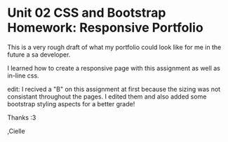 # Unit 02 CSS and Bootstrap Homework: Responsive Portfolio

This is a very rough draft of what my portfolio could look like for me in the future a sa developer.

I learned how to create a responsive page with this assignment as well as in-line css. 

edit: I recived a "B" on this assignment at first because the sizing was not consistant
throughout the pages. I edited them and also added some bootstrap styling aspects for a better grade! 

Thanks :3

,Cielle 
